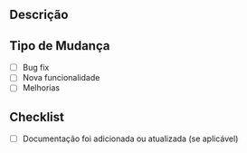 ## Descrição
<!-- Descreva suas mudanças de forma clara e concisa -->

## Tipo de Mudança
- [ ] Bug fix
- [ ] Nova funcionalidade
- [ ] Melhorias

## Checklist
- [ ] Documentação foi adicionada ou atualizada (se aplicável)
